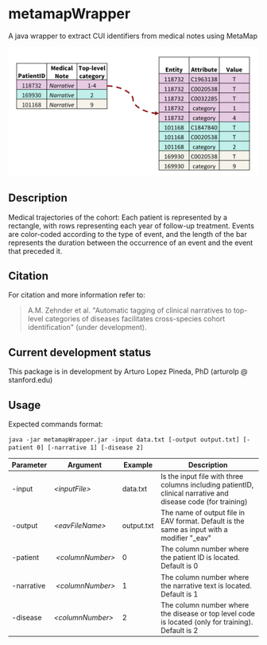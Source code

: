# metamapWrapper

A java wrapper to extract CUI identifiers from medical notes using MetaMap

![GitHub Logo](/MMWrapper.png)

## Description
Medical trajectories of the cohort: Each patient is represented by a rectangle, with rows representing each year of follow-up treatment. Events are color-coded according to the type of event, and the length of the bar represents the duration between the occurrence of an event and the event that preceded it.

## Citation
For citation and more information refer to:

>A.M. Zehnder et al. "Automatic tagging of clinical narratives to top-level categories of diseases facilitates cross-species cohort identification" (under development).


## Current development status
This package is in development by Arturo Lopez Pineda, PhD (arturolp @ stanford.edu)


## Usage

Expected commands format: 
```
java -jar metamapWrapper.jar -input data.txt [-output output.txt] [-patient 0] [-narrative 1] [-disease 2]
```

|Parameter|Argument|Example|Description|
|-------------|-------------|-------------|-------------|
| -input | *\<inputFile>* | data.txt | Is the input file with three columns including patientID, clinical narrative and disease code (for training)|
| -output | *\<eavFileName>* | output.txt | The name of output file in EAV format. Default is the same as input with a modifier "_eav" |
| -patient | *\<columnNumber>* | 0 | The column number where the patient ID is located. Default is 0|
| -narrative | *\<columnNumber>* | 1 | The column number where the narrative text is located. Default is 1 |
| -disease | *\<columnNumber>* | 2 | The column number where the disease or top level code is located (only for training). Default is 2 |
